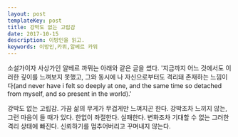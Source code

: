 ```yaml
---
layout: post
templateKey: post
title: 강박도 없는 고립감
date: 2017-10-15
description: 이방인을 읽고.
keywords: 이방인,카뮈,알베르 카뮈
---
```

소설가이자 사상가인 알베르 까뮈는 아래와 같은 글을 썼다. '지금까지 어느 것에서도 이러한 깊이를 느껴보지 못했고, 그와 동시에 나 자신으로부터도 격리돼 존재하는 느낌이다(and never have i felt so deeply at one, and the same time so detached from myself, and so present in the world).'

강박도 없는 고립감. 가끔 삶의 무게가 무겁게만 느껴지곤 한다. 강박조차 느끼지 않는, 그런 마음이 들 때가 있다. 한없이 좌절한다. 실패한다. 변화조차 기대할 수 없는 그러한 격리 상태에 빠진다. 신뢰하기를 멈추어버리고 꾸며내지 않는다.